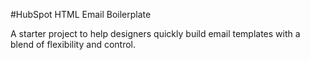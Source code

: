 #HubSpot HTML Email Boilerplate

A starter project to help designers quickly build email templates with a blend of flexibility and control.
